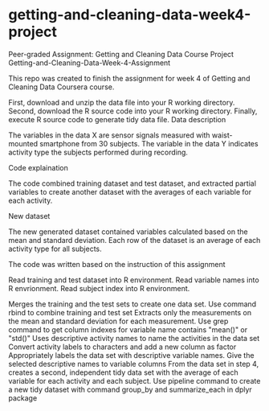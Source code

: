 # getting-and-cleaning-data-week4-project

Peer-graded Assignment: Getting and Cleaning Data Course Project Getting-and-Cleaning-Data-Week-4-Assignment

This repo was created to finish the assignment for week 4 of Getting and Cleaning Data Coursera course.

First, download and unzip the data file into your R working directory. Second, download the R source code into your R working directory. Finally, execute R source code to generate tidy data file. Data description

The variables in the data X are sensor signals measured with waist-mounted smartphone from 30 subjects. The variable in the data Y indicates activity type the subjects performed during recording.

Code explaination

The code combined training dataset and test dataset, and extracted partial variables to create another dataset with the averages of each variable for each activity.

New dataset

The new generated dataset contained variables calculated based on the mean and standard deviation. Each row of the dataset is an average of each activity type for all subjects.

The code was written based on the instruction of this assignment

Read training and test dataset into R environment. Read variable names into R envrionment. Read subject index into R environment.

Merges the training and the test sets to create one data set. Use command rbind to combine training and test set Extracts only the measurements on the mean and standard deviation for each measurement. Use grep command to get column indexes for variable name contains "mean()" or "std()" Uses descriptive activity names to name the activities in the data set Convert activity labels to characters and add a new column as factor Appropriately labels the data set with descriptive variable names. Give the selected descriptive names to variable columns From the data set in step 4, creates a second, independent tidy data set with the average of each variable for each activity and each subject. Use pipeline command to create a new tidy dataset with command group_by and summarize_each in dplyr package

